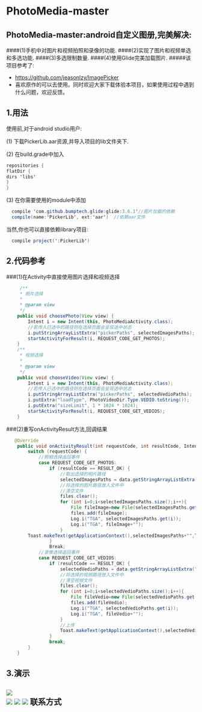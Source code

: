 PhotoMedia-master
====
PhotoMedia-master:android自定义图册,完美解决:
--
####(1)手机中对图片和视频拍照和录像的功能.
####(2)实现了图片和视频单选和多选功能.
####(3)多选限制数量.
####(4)使用Glide完美加载图片.
#####该项目参考了:
* https://github.com/jeasonlzy/ImagePicker
* 喜欢原作的可以去使用。同时欢迎大家下载体验本项目，如果使用过程中遇到什么问题，欢迎反馈。

1.用法
----

使用前,对于android studio用户:<br>

(1)	下载PickerLib.aar资源,并导入项目的lib文件夹下.

(2)	在build.grade中加入
  
  ```java
  repositories {
  flatDir {
  dirs 'libs'
  }
  }
  ```
  
(3)	在你需要使用的module中添加<br>

```java
  compile 'com.github.bumptech.glide:glide:3.6.1'//图片加载的依赖
  compile(name:'PickerLib', ext:'aar')  //依赖aar文件
  ```
  
当然,你也可以直接依赖library项目:<br>

```java
  compile project(':PickerLib')
  ```
2.代码参考
------
###(1)在Activity中直接使用图片选择和视频选择
```java
     /**
     * 照片选择
     *
     * @param view
     */
    public void choosePhoto(View view) {
        Intent i = new Intent(this, PhotoMediaActivity.class);
        //若传入已选中的路径则在选择页面会呈现选中状态
        i.putStringArrayListExtra("pickerPaths", selectedImagesPaths);
        startActivityForResult(i, REQUEST_CODE_GET_PHOTOS);
    }
    /**
     * 视频选择
     *
     * @param view
     */
    public void chooseVideo(View view) {
        Intent i = new Intent(this, PhotoMediaActivity.class);
        //若传入已选中的路径则在选择页面会呈现选中状态
        i.putStringArrayListExtra("pickerPaths", selectedVedioPaths);
        i.putExtra("loadType", PhotoVideoDir.Type.VEDIO.toString());
        i.putExtra("sizeLimit", 1 * 1024 * 1024);
        startActivityForResult(i, REQUEST_CODE_GET_VEDIOS);
    }
```

###(2)重写onActivityResult方法,回调结果
```java
   @Override
    public void onActivityResult(int requestCode, int resultCode, Intent data) {
        switch (requestCode) {
            //照相选择返回事件
            case REQUEST_CODE_GET_PHOTOS:
                if (resultCode == RESULT_OK) {
                    //取出选择的相片路径
                    selectedImagesPaths = data.getStringArrayListExtra("pickerPaths");
                    //将选择的图片路径放入文件中
                    //清空文件
                    files.clear();
                    for (int i=0;i<selectedImagesPaths.size();i++){
                        File fileImage=new File(selectedImagesPaths.get(i));
                        files.add(fileImage);
                        Log.i("TGA", selectedImagesPaths.get(i));
                        Log.i("TGA", fileImage+"");
                    }
        Toast.makeText(getApplicationContext(),selectedImagesPaths+"",Toast.LENGTH_SHORT).show();
                }
                Break;
            //录像选择返回事件
            case REQUEST_CODE_GET_VEDIOS:
                if (resultCode == RESULT_OK) {
                    selectedVedioPaths = data.getStringArrayListExtra("pickerPaths");
                    //将选择的视频路径放入文件中
                    //清空视频文件
                    files.clear();
                    for (int i=0;i<selectedVedioPaths.size();i++){
                        File fileVedio=new File(selectedVedioPaths.get(i));
                        files.add(fileVedio);
                        Log.i("TGA", selectedVedioPaths.get(i));
                        Log.i("TGA", fileVedio+"");
                    }
                    //上传
                    Toast.makeText(getApplicationContext(),selectedVedioPaths+"",Toast.LENGTH_SHORT).show();
                }
                break;
        }
    }
```
3.演示
------
![](https://github.com/pbq18785109289/PhotoMedia-master/raw/master/Logo/p1.jpg)  
![](https://github.com/pbq18785109289/PhotoMedia-master/raw/master/Logo/p2.jpg)
![](https://github.com/pbq18785109289/PhotoMedia-master/raw/master/Logo/p3.jpg)
![](https://github.com/pbq18785109289/PhotoMedia-master/raw/master/Logo/p4.jpg)
联系方式
------



